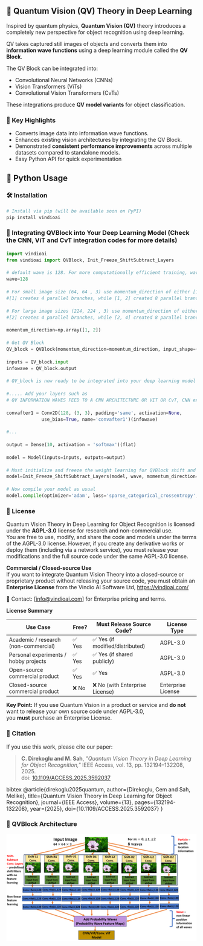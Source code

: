 ## 📖 Quantum Vision (QV) Theory in Deep Learning

Inspired by quantum physics, **Quantum Vision (QV)** theory introduces a completely new perspective for object recognition using deep learning.  

QV takes captured still images of objects and converts them into **information wave functions** using a deep learning module called the **QV Block**.  

The QV Block can be integrated into:
- Convolutional Neural Networks (CNNs)
- Vision Transformers (ViTs)
- Convolutional Vision Transformers (CvTs)

These integrations produce **QV model variants** for object classification.

### 🔬 Key Highlights
- Converts image data into information wave functions.
- Enhances existing vision architectures by integrating the QV Block.
- Demonstrated **consistent performance improvements** across multiple datasets compared to standalone models.
- Easy Python API for quick experimentation

## 🐍 Python Usage

### 🛠️ Installation
```bash
# Install via pip (will be available soon on PyPI)
pip install vindioai

```
### 🚀 Integrating QVBlock into Your Deep Learning Model (Check the CNN, ViT and CvT integration codes for more details)

```python
import vindioai
from vindioai import QVBlock, Init_Freeze_ShiftSubtract_Layers

# default wave is 128. For more computationally efficient training, wave values can be reduced to 64, 32, 16, 8
wave=128

# For small image size (64, 64 , 3) use momentum_direction of either [1] or [1, 2].
#[1] creates 4 parallel branches, while [1, 2] created 8 parallel branches

# For large image sizes (224, 224 , 3) use momentum_direction of either [2] or [2, 4]
#[2] creates 4 parallel branches, while [2, 4] created 8 parallel branches

momentum_direction=np.array([1, 2])

# Get QV Block
QV_block = QVBlock(momentum_direction=momentum_direction, input_shape=(64, 64, 3), conv_layers=3, waves=wave)

inputs = QV_block.input
infowave = QV_block.output

# QV_block is now ready to be integrated into your deep learning model

#..... Add your layers such as
# QV INFORMATION WAVES FEED TO A CNN ARCHITECTURE OR VIT OR CvT, CNN example below

convafter1 = Conv2D(128, (3, 3), padding='same', activation=None,
             use_bias=True, name='convafter1')(infowave)

#...

output = Dense(10, activation = 'softmax')(flat)

model = Model(inputs=inputs, outputs=output)

# Must initialize and freeze the weight learning for QVBlock shift and subtract conv layers
model=Init_Freeze_ShiftSubtract_Layers(model, wave, momentum_direction=momentum_direction)

# Now compile your model as usual
model.compile(optimizer='adam', loss='sparse_categorical_crossentropy', metrics=['accuracy'])

```

### 📜 License

Quantum Vision Theory in Deep Learning for Object Recognition is licensed under the **AGPL-3.0** license for research and non-commercial use.  
You are free to use, modify, and share the code and models under the terms of the AGPL-3.0 license.
However, if you create any derivative works or deploy them (including via a network service), you must release your modifications and the full source code under the same AGPL-3.0 license.

**Commercial / Closed-source Use**  
If you want to integrate Quantum Vision Theory into a closed-source or proprietary product without releasing your source code, you must obtain an **Enterprise License** from the Vindio AI Software Ltd, https://vindioai.com/ 

📩 Contact: [info@vindioai.com] for Enterprise pricing and terms.

**License Summary**

| Use Case                                   | Free? | Must Release Source Code? | License Type           |
|--------------------------------------------|-------|---------------------------|------------------------|
| Academic / research (non-commercial)       | ✅ Yes | ✅ Yes (if modified/distributed) | AGPL-3.0               |
| Personal experiments / hobby projects      | ✅ Yes | ✅ Yes (if shared publicly) | AGPL-3.0               |
| Open-source commercial product             | ✅ Yes | ✅ Yes                     | AGPL-3.0               |
| Closed-source commercial product           | ❌ No  | ❌ No (with Enterprise License) | Enterprise License     |

**Key Point:** If you use Quantum Vision in a product or service and **do not** want to release your own source code under AGPL-3.0,  
you **must** purchase an Enterprise License.

### 📄 Citation
If you use this work, please cite our paper:

> **C. Direkoglu and M. Sah**, *"Quantum Vision Theory in Deep Learning for Object Recognition,"* IEEE Access, vol. 13, pp. 132194–132208, 2025.  
> doi: [10.1109/ACCESS.2025.3592037](https://doi.org/10.1109/ACCESS.2025.3592037)

bibtex
@article{direkoglu2025quantum,
  author={Direkoglu, Cem and Sah, Melike},
  title={Quantum Vision Theory in Deep Learning for Object Recognition},
  journal={IEEE Access},
  volume={13},
  pages={132194-132208},
  year={2025},
  doi={10.1109/ACCESS.2025.3592037}
}



### 🔬 QVBlock Architecture
![Alt text](QVBlock.png)




